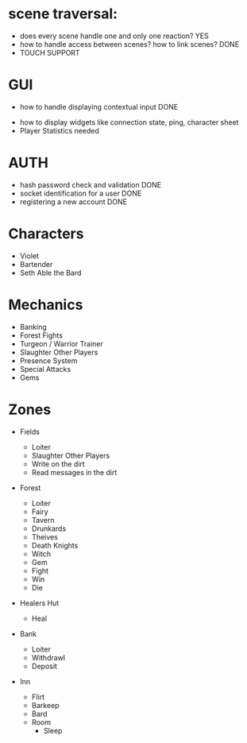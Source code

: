 # scene traversal:
+ does every scene handle one and only one reaction? YES
+ how to handle access between scenes? how to link scenes? DONE
+ TOUCH SUPPORT

# GUI
+ how to handle displaying contextual input DONE
- how to display widgets like connection state, ping, character sheet
- Player Statistics needed

# AUTH
+ hash password check and validation DONE
+ socket identification for a user DONE
+ registering a new account DONE

# Characters
- Violet
- Bartender
- Seth Able the Bard

# Mechanics
- Banking
- Forest Fights
- Turgeon / Warrior Trainer
- Slaughter Other Players
- Presence System
- Special Attacks
- Gems

# Zones
- Fields
    - Loiter
    - Slaughter Other Players
    - Write on the dirt
    - Read messages in the dirt
    
- Forest
    - Loiter
    - Fairy
    - Tavern
    - Drunkards
    - Theives
    - Death Knights
    - Witch
    - Gem
    - Fight
    - Win
    - Die

- Healers Hut
    - Heal
    
- Bank
    - Loiter
    - Withdrawl
    - Deposit

- Inn
    - Flirt
    - Barkeep
    - Bard
    - Room
        - Sleep
